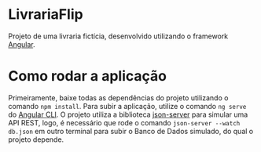 # LivrariaFlip

Projeto de uma livraria fictícia, desenvolvido utilizando o framework [Angular](https://angular.io/).

# Como rodar a aplicação

Primeiramente, baixe todas as dependências do projeto utilizando o comando `npm install`. Para subir a aplicação, utilize o comando `ng serve` do [Angular CLI](https://angular.io/cli). O projeto utiliza a biblioteca [json-server](https://www.npmjs.com/package/json-server) para simular uma API REST, logo, é necessário que rode o comando `json-server --watch db.json` em outro terminal para subir o Banco de Dados simulado, do qual o projeto depende.
